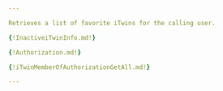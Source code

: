 ```yaml
---

Retrieves a list of favorite iTwins for the calling user.

{!InactiveiTwinInfo.md!}

{!Authorization.md!}

{!iTwinMemberOfAuthorizationGetAll.md!}

---
```

